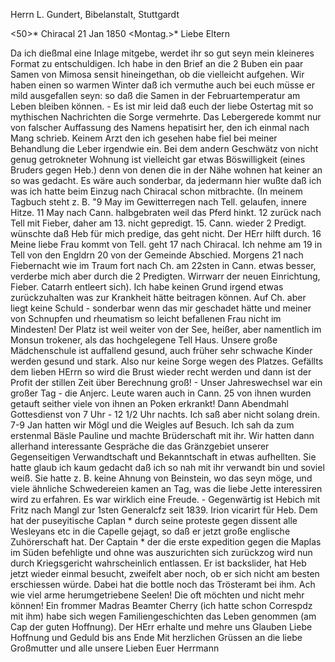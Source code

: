 Herrn L. Gundert, Bibelanstalt, Stuttgardt

<50>* Chiracal 21 Jan 1850
 <Montag.>*
Liebe Eltern

Da ich dießmal eine Inlage mitgebe, werdet ihr so gut seyn mein kleineres Format zu entschuldigen. Ich habe in den Brief an die 2 Buben ein paar Samen von Mimosa sensit hineingethan, ob die vielleicht aufgehen. Wir haben einen so warmen Winter daß ich vermuthe auch bei euch müsse er mild ausgefallen seyn: so daß die Samen in der Februartemperatur am Leben bleiben können. - Es ist mir leid daß euch der liebe Ostertag mit so mythischen Nachrichten die Sorge vermehrte. Das Lebergerede kommt nur von falscher Auffassung des Namens hepatisirt her, den ich einmal nach Mang schrieb. Keinem Arzt den ich gesehen habe fiel bei meiner Behandlung die Leber irgendwie ein. Bei dem andern Geschwätz von nicht genug getrokneter Wohnung ist vielleicht gar etwas Böswilligkeit (eines Bruders gegen Heb.) denn von denen die in der Nähe wohnen hat keiner an so was gedacht. Es wäre auch sonderbar, da jedermann hier wußte daß ich was ich hatte beim Einzug nach Chiracal schon mitbrachte. (In meinem Tagbuch steht z. B. "9 May im Gewitterregen nach Tell. gelaufen, innere Hitze. 11 May nach Cann. halbgebraten weil das Pferd hinkt. 12 zurück nach Tell mit Fieber, daher am 13. nicht gepredigt. 15. Cann. wieder 2 Predigt. wünschte daß Heb für mich predige, das geht nicht. Der HErr hilft durch. 16 Meine liebe Frau kommt von Tell. geht 17 nach Chiracal. Ich nehme am 19 in Tell von den Engldrn 20 von der Gemeinde Abschied. Morgens 21 nach Fiebernacht wie im Traum fort nach Ch. am 22sten in Cann. etwas besser, verderbe mich aber durch die 2 Predigten. Wirrwarr der neuen Einrichtung, Fieber. Catarrh entleert sich). Ich habe keinen Grund irgend etwas zurückzuhalten was zur Krankheit hätte beitragen können. Auf Ch. aber liegt keine Schuld - sonderbar wenn das mir geschadet hätte und meiner von Schnupfen und rheumatism so leicht befallenen Frau nicht im Mindesten! Der Platz ist weil weiter von der See, heißer, aber namentlich im Monsun trokener, als das hochgelegene Tell Haus. Unsere große Mädchenschule ist auffallend gesund, auch früher sehr schwache Kinder werden gesund und stark. Also nur keine Sorge wegen des Platzes. Gefällts dem lieben HErrn so wird die Brust wieder recht werden und dann ist der Profit der stillen Zeit über Berechnung groß! - Unser Jahreswechsel war ein großer Tag - die Anjerc. Leute waren auch in Cann. 25 von ihnen wurden getauft seither viele von ihnen an Poken erkrankt! Dann Abendmahl Gottesdienst von 7 Uhr - 12 1/2 Uhr nachts. Ich saß aber nicht solang drein. 7-9 Jan hatten wir Mögl und die Weigles auf Besuch. Ich sah da zum erstenmal Bäsle Pauline und machte Brüderschaft mit ihr. Wir hatten dann allerhand interessante Gespräche die das Gränzgebiet unserer Gegenseitigen Verwandtschaft und Bekanntschaft in etwas aufhellten. Sie hatte glaub ich kaum gedacht daß ich so nah mit ihr verwandt bin und soviel weiß. Sie hatte z. B. keine Ahnung von Beinstein, wo das seyn möge, und viele ähnliche Schwedereien kamen an Tag, was die liebe Jette interessiren wird zu erfahren. Es war wirklich eine Freude. - Gegenwärtig ist Hebich mit Fritz nach Mangl zur 1sten Generalcfz seit 1839. Irion vicarirt für Heb. Dem hat der puseyitische Caplan <Kinloch>* durch seine proteste gegen dissent alle Wesleyans etc in die Capelle gejagt, so daß er jetzt große englische Zuhörerschaft hat. Der Captain <Watt>* der die erste expedition gegen die Maplas im Süden befehligte und ohne was auszurichten sich zurückzog wird nun durch Kriegsgericht wahrscheinlich entlassen. Er ist backslider, hat Heb jetzt wieder einmal besucht, zweifelt aber noch, ob er sich nicht am besten erschiessen würde. Dabei hat die bottle noch das Trösteramt bei ihm. Ach wie viel arme herumgetriebene Seelen! Die oft möchten und nicht mehr können! Ein frommer Madras Beamter Cherry (ich hatte schon Correspdz mit ihm) habe sich wegen Familiengeschichten das Leben genommen (am Cap der guten Hoffnung). Der HErr erhalte und mehre uns Glauben Liebe Hoffnung und Geduld bis ans Ende 
Mit herzlichen Grüssen an die liebe Großmutter und alle unsere Lieben  Euer Herrmann

